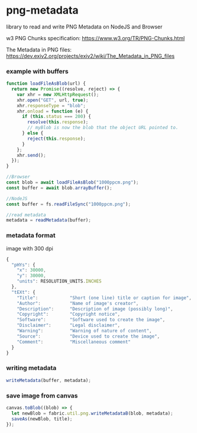 # png-metadata

library to read and write PNG Metadata on NodeJS and Browser

w3 PNG Chunks specification: https://www.w3.org/TR/PNG-Chunks.html

The Metadata in PNG files: https://dev.exiv2.org/projects/exiv2/wiki/The_Metadata_in_PNG_files

### example with buffers

```javascript
function loadFileAsBlob(url) {
  return new Promise((resolve, reject) => {
    var xhr = new XMLHttpRequest();
    xhr.open("GET", url, true);
    xhr.responseType = "blob";
    xhr.onload = function (e) {
      if (this.status === 200) {
        resolve(this.response);
        // myBlob is now the blob that the object URL pointed to.
      } else {
        reject(this.response);
      }
    };
    xhr.send();
  });
}

//Browser
const blob = await loadFileAsBlob("1000ppcm.png");
const buffer = await blob.arrayBuffer();

//NodeJS
const buffer = fs.readFileSync("1000ppcm.png");

//read metadata
metadata = readMetadata(buffer);
```

### metadata format

image with 300 dpi

```javascript
{
  "pHYs": {
    "x": 30000,
    "y": 30000,
    "units": RESOLUTION_UNITS.INCHES
  },
  "tEXt": {
    "Title":            "Short (one line) title or caption for image",
    "Author":           "Name of image's creator",
    "Description":      "Description of image (possibly long)",
    "Copyright":        "Copyright notice",
    "Software":         "Software used to create the image",
    "Disclaimer":       "Legal disclaimer",
    "Warning":          "Warning of nature of content",
    "Source":           "Device used to create the image",
    "Comment":          "Miscellaneous comment"
  }
}
```

### writing metadata

```javascript
writeMetadata(buffer, metadata);
```

### save image from canvas

```javascript
canvas.toBlob((blob) => {
  let newBlob = fabric.util.png.writeMetadataB(blob, metadata);
  saveAs(newBlob, title);
});
```
